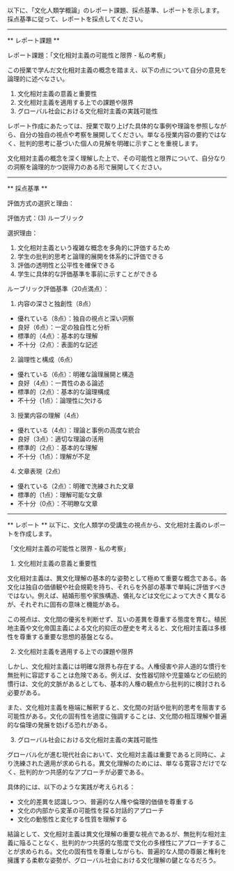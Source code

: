 以下に、「文化人類学概論」のレポート課題、採点基準、レポートを示します。採点基準に従って、レポートを採点してください。

---------------------------------------
** レポート課題 **

レポート課題：「文化相対主義の可能性と限界 - 私の考察」

この授業で学んだ文化相対主義の概念を踏まえ、以下の点について自分の意見を論理的に述べなさい。

1. 文化相対主義の意義と重要性
2. 文化相対主義を適用する上での課題や限界
3. グローバル社会における文化相対主義の実践可能性

レポート作成にあたっては、授業で取り上げた具体的な事例や理論を参照しながら、自分の独自の視点や考察を展開してください。単なる授業内容の要約ではなく、批判的思考に基づいた個人の見解を明確に示すことを重視します。

文化相対主義の概念を深く理解した上で、その可能性と限界について、自分なりの洞察を論理的かつ説得力のある形で展開してください。

---------------------------------------
** 採点基準 **

評価方式の選択と理由：

評価方式：(3) ルーブリック

選択理由：
1. 文化相対主義という複雑な概念を多角的に評価するため
2. 学生の批判的思考と論理的展開を体系的に評価できる
3. 評価の透明性と公平性を確保できる
4. 学生に具体的な評価基準を事前に示すことができる

ルーブリック評価基準（20点満点）：

1. 内容の深さと独創性（8点）
- 優れている（8点）：独自の視点と深い洞察
- 良好（6点）：一定の独自性と分析
- 標準的（4点）：基本的な理解
- 不十分（2点）：表面的な記述

2. 論理性と構成（6点）
- 優れている（6点）：明確な論理展開と構造
- 良好（4点）：一貫性のある論述
- 標準的（2点）：基本的な論理構成
- 不十分（1点）：論理性に欠ける

3. 授業内容の理解（4点）
- 優れている（4点）：理論と事例の高度な統合
- 良好（3点）：適切な理論の活用
- 標準的（2点）：基本的な理解
- 不十分（1点）：理解が不足

4. 文章表現（2点）
- 優れている（2点）：明確で洗練された文章
- 標準的（1点）：理解可能な文章
- 不十分（0点）：不明瞭な文章

---------------------------------------
** レポート **
以下に、文化人類学の受講生の視点から、文化相対主義のレポートを作成します。

「文化相対主義の可能性と限界 - 私の考察」

1. 文化相対主義の意義と重要性

文化相対主義は、異文化理解の基本的な姿勢として極めて重要な概念である。各文化は独自の価値観や社会規範を持ち、それらを外部の基準で単純に評価すべきではない。例えば、結婚形態や家族構造、儀礼などは文化によって大きく異なるが、それぞれに固有の意味と機能がある。

この視点は、文化間の優劣を判断せず、互いの差異を尊重する態度を育む。植民地主義や文化帝国主義による文化的抑圧の歴史を考えると、文化相対主義は多様性を尊重する重要な思想的基盤となる。

2. 文化相対主義を適用する上での課題や限界

しかし、文化相対主義には明確な限界も存在する。人権侵害や非人道的な慣行を無批判に容認することは危険である。例えば、女性器切除や児童婚などの伝統的慣行は、文化的文脈があるとしても、基本的人権の観点から批判的に検討される必要がある。

また、文化相対主義を極端に解釈すると、文化間の対話や批判的思考を阻害する可能性がある。文化の固有性を過度に強調することは、文化間の相互理解や普遍的な倫理の発展を妨げる恐れがある。

3. グローバル社会における文化相対主義の実践可能性

グローバル化が進む現代社会において、文化相対主義は重要であると同時に、より洗練された適用が求められる。異文化理解のためには、単なる寛容さだけでなく、批判的かつ共感的なアプローチが必要である。

具体的には、以下のような実践が考えられる：
- 文化的差異を認識しつつ、普遍的な人権や倫理的価値を尊重する
- 文化の内部から変革の可能性を探る対話的アプローチ
- 文化の動態性と変化する性質を理解する

結論として、文化相対主義は異文化理解の重要な視点であるが、無批判な相対主義に陥ることなく、批判的かつ共感的な態度で文化の多様性にアプローチすることが求められる。文化の固有性を尊重しながらも、普遍的な人間の尊厳と権利を擁護する柔軟な姿勢が、グローバル社会における文化理解の鍵となるだろう。

